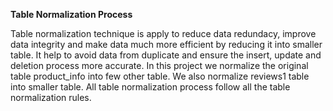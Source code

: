 **Table Normalization Process**

Table normalization technique is apply to reduce data redundacy, improve data integrity and make data much more efficient by reducing it into smaller table. It help to avoid data from duplicate and ensure the insert, update and deletion process more accurate. In this project we normalize the original table product_info into few other table. We also normalize reviews1 table into smaller table. All table normalization process follow all the table normalization rules.



